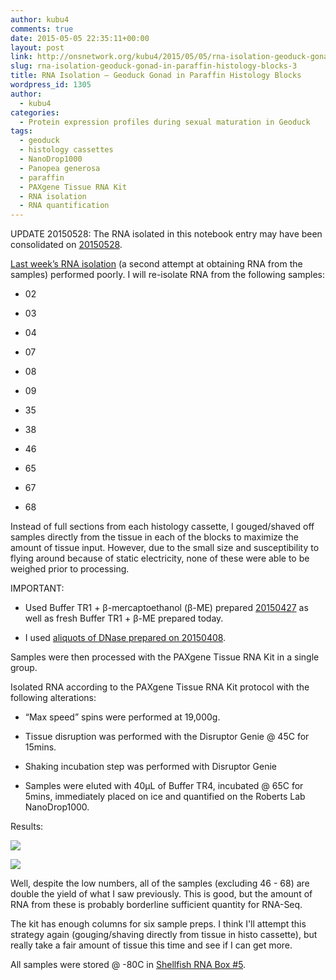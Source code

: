 ```yaml
---
author: kubu4
comments: true
date: 2015-05-05 22:35:11+00:00
layout: post
link: http://onsnetwork.org/kubu4/2015/05/05/rna-isolation-geoduck-gonad-in-paraffin-histology-blocks-3/
slug: rna-isolation-geoduck-gonad-in-paraffin-histology-blocks-3
title: RNA Isolation – Geoduck Gonad in Paraffin Histology Blocks
wordpress_id: 1305
author:
  - kubu4
categories:
  - Protein expression profiles during sexual maturation in Geoduck
tags:
  - geoduck
  - histology cassettes
  - NanoDrop1000
  - Panopea generosa
  - paraffin
  - PAXgene Tissue RNA Kit
  - RNA isolation
  - RNA quantification
---
```


UPDATE 20150528: The RNA isolated in this notebook entry may have been consolidated on [20150528](http://onsnetwork.org/kubu4/2015/05/28/bioanalyzer-geoduck-gonad-rna-quality-assessment/).

[Last week’s RNA isolation](http://onsnetwork.org/kubu4/2015/04/27/rna-isolation-geoduck-gonad-in-paraffin-histology-blocks-2/) (a second attempt at obtaining RNA from the samples) performed poorly. I will re-isolate RNA from the following samples:




    
  * 02

    
  * 03

    
  * 04

    
  * 07

    
  * 08

    
  * 09

    
  * 35

    
  * 38

    
  * 46

    
  * 65

    
  * 67

    
  * 68



Instead of full sections from each histology cassette, I gouged/shaved off samples directly from the tissue in each of the blocks to maximize the amount of tissue input. However, due to the small size and susceptibility to flying around because of static electricity, none of these were able to be weighed prior to processing.

IMPORTANT:


    
  * Used Buffer TR1 + β-mercaptoethanol (β-ME) prepared [20150427](http://onsnetwork.org/kubu4/2015/04/27/rna-isolation-geoduck-gonad-in-paraffin-histology-blocks-2/) as well as fresh Buffer TR1 + β-ME prepared today.

    
  * I used [aliquots of DNase prepared on 20150408](http://onsnetwork.org/kubu4/2015/04/08/rna-isolation-geoduck-foot-in-paraffin-histology-blocks/).



Samples were then processed with the PAXgene Tissue RNA Kit in a single group.

Isolated RNA according to the PAXgene Tissue RNA Kit protocol with the following alterations:


    
  * “Max speed” spins were performed at 19,000g.

    
  * Tissue disruption was performed with the Disruptor Genie @ 45C for 15mins.

    
  * Shaking incubation step was performed with Disruptor Genie

    
  * Samples were eluted with 40μL of Buffer TR4, incubated @ 65C for 5mins, immediately placed on ice and quantified on the Roberts Lab NanoDrop1000.



Results:

[![](http://eagle.fish.washington.edu/Arabidopsis/20150505_Geoduck_histo_RNA_ODs.JPG)](http://eagle.fish.washington.edu/Arabidopsis/20150505_Geoduck_histo_RNA_ODs.JPG)



[![](http://eagle.fish.washington.edu/Arabidopsis/20150505_Geoduck_histo_RNA_plots.JPG)](http://eagle.fish.washington.edu/Arabidopsis/20150505_Geoduck_histo_RNA_plots.JPG)





Well, despite the low numbers, all of the samples (excluding 46 - 68) are double the yield of what I saw previously. This is good, but the amount of RNA from these is probably borderline sufficient quantity for RNA-Seq.

The kit has enough columns for six sample preps. I think I'll attempt this strategy again (gouging/shaving directly from tissue in histo cassette), but really take a fair amount of tissue this time and see if I can get more.

All samples were stored @ -80C in [Shellfish RNA Box #5](https://docs.google.com/spreadsheet/ccc?key=0AmS_90rPaQMzcHdyU1d0MDVMLWpaTWdadnJSd0M4UUE&usp=sharing).
